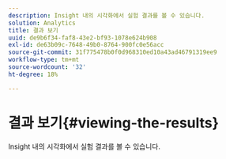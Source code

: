 ```yaml
---
description: Insight 내의 시각화에서 실험 결과를 볼 수 있습니다.
solution: Analytics
title: 결과 보기
uuid: de9b6f34-faf8-43e2-bf93-1078e624b908
exl-id: de63b09c-7648-49b0-8764-900fc0e56acc
source-git-commit: 31f775478b0f0d968310ed10a43ad46791319ee9
workflow-type: tm+mt
source-wordcount: '32'
ht-degree: 18%

---
```


# 결과 보기{#viewing-the-results}

Insight 내의 시각화에서 실험 결과를 볼 수 있습니다.
